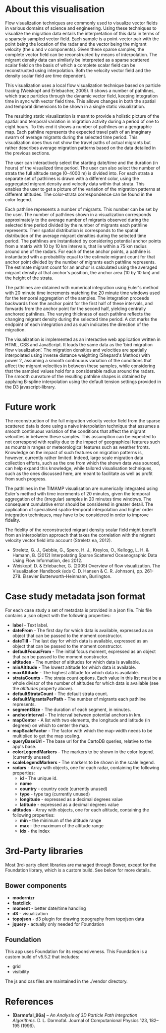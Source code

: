 # About this visualisationFlow visualization techniques are commonly used to visualize vector fields in various domains of science and engineering. Using these techniques to visualize the migration data entails the interpretation of this data in terms of a sparsely sampled vector field. Each sample is a point-vector pair with the point being the location of the radar and the vector being the migrant velocity (the u and v components). Given these sparse samples, the complete vector field can be reconstructed by means of interpolation. The migrant density data can similarly be interpreted as a sparse scattered scalar field on the basis of which a complete scalar field can be reconstructed using interpolation. Both the velocity vector field and the density scalar field are time dependent.
This visualization uses a local flow visualization technique based on particle tracing (Weiskopf and Erlebacher, 2005). It shows a number of pathlines, which trace particles through the dynamic vector field, keeping integration time in sync with vector field time. This allows changes in both the spatial and temporal dimensions to be shown in a single static visualization.
The resulting static visualization is meant to provide a holistic picture of the spatial and temporal variation in migration activity during a period of one to eight hours. To this end it shows a number of pathlines on a geographic map. Each pathline represents the expected travel path of an imaginary swarm of average migrants during the selected time period. This visualization does thus not show the travel paths of actual migrants but rather describes average migration patterns based on the data detailed in the previous sections.
The user can interactively select the starting date/time and the duration (in hours) of the visualized time period. The user can also select the number of strata the full altitude range (0–4000 m) is divided into. For each strata a separate set of pathlines is drawn with a different color, using the aggregated migrant density and velocity data within that strata. This enables the user to get a picture of the variation of the migration patterns at different altitudes. The color-strata correspondence can be found in the color legend.
Each pathline represents a number of migrants. This number can be set by the user. The number of pathlines shown in a visualization corresponds approximately to the average number of migrants observed during the selected time period divided by the number of migrants each pathline represents. Their spatial distribution is corresponds to the spatial distribution of the average migrant densities during the selected time period. The pathlines are instantiated by considering potential anchor points from a matrix with 10 by 10 km intervals, that lie within a 75 km radius around one of the radars. For each of these anchor points, a pathline is instantiated with a probability equal to the estimate migrant count for that anchor point divided by the number of migrants each pathline represents. The estimate migrant count for an anchor is calculated using the averaged migrant density at that anchor's position, the anchor area (10 by 10 km) and the height of the strata.
The pathlines are obtained with numerical integration using Euler's method with 20 minute time increments matching the 20 minute time windows used for the temporal aggregation of the samples. The integration proceeds backwards from the anchor point for the first half of these intervals, and forwards from the anchor point for the second half, yielding centrally anchored pathlines. The varying thickness of each pathline reflects the changing migrant density during the selected time period. A dot marks the endpoint of each integration and as such indicates the direction of the migration.
The visualization is implemented as an interactive web application written in HTML, CSS and JavaScript. It loads the same data as the ‘bird migration flow visualization’. The migration densities and velocities are spatially interpolated using inverse distance weighting (Shepard's Method) with power 2, assuming a smooth continuous variation of the conditions that affect the migrant velocities in between these samples, while considering that the sampled values hold for a considerable radius around the radars. The smooth curvature of the resulting pathline shapes is obtained by applying B-spline interpolation using the default tension settings provided in the D3 javascript-library.

# Future work

The reconstruction of the full migration velocity vector field from the sparse scattered data is done using a naive interpolation technique that assumes a smooth continuous variation of the conditions that affect the migrant velocities in between these samples. This assumption can be expected to not correspond with reality due to the impact of geographical features such as mountain ranges or meteorological features such as weather fronts. Knowledge on the impact of such features on migration patterns is, however, currently rather limited. Indeed, large scale migration data collection efforts, such as the one from which the shown data was sourced, can help expand this knowledge, while tailored visualisation techniques, such as the ones discussed here, are meant to facilitate as well as profit from such progress.

The pathlines in the TIMAMP visualisation are numerically integrated using Euler's method with time increments of 20 minutes, given the temporal aggregation of the (irregular) samples in 20 minutes time windows. The consequent cumulative error should be considered in greater detail. The application of specialised spatio-temporal interpolation and higher order integration techniques, may have to be considered in order to improve fidelity.

The fidelity of the reconstructed migrant density scalar field might benefit from an interpolation approach that takes the correlation with the migrant velocity vector field into account (Streletz ea, 2012).

- Streletz, G. J., Gebbie, G., Spero, H. J., Kreylos, O., Kellogg, L. H. & Hamann, B. (2012) Interpolating Sparse Scattered Oceanographic Data Using Flow Information, dec 2012.
- Weiskopf, D. & Erlebacher, G. (2005) Overview of flow visualization. The Visualization Handbook (eds C. D. Hansen & C. R. Johnson), pp. 261-278. Elsevier Butterworth-Heinmann, Burlington.

# Case study metadata json format

For each case study a set of metadata is provided in a json file. This file contains a json 
object with the following properties:

* __label__ - Text label.
* __dateFrom__ - The first day for which data is available, expressed as an object that can be passed to the moment constructor.
* __dateTill__ - The last day for which data is available, expressed as an object that can be passed to the moment constructor.
* __defaultFocusFrom__ - The initial focus moment, expressed as an object that can be passed to the moment constructor.
* __altitudes__ - The number of altitudes for which data is available.
* __minAltitude__ - The lowest altitude for which data is available.
* __maxAltitude__ - The highest altitude for which data is available.
* __strataCounts__ - The strata count options. Each value in this list must be a whole divisor of the number of altitudes for which data is available (see the *altitudes* property above).
* __defaultStrataCount__ - The default strata count.
* __defaultMigrantsPerPath__ - The number of migrants each pathline represents.
* __segmentSize__ - The duration of each segment, in minutes.
* __anchorInterval__ - The interval between potential anchors in km.
* __mapCenter__ - A list with two elements, the longitude and latitude (in degrees) on which to center the map.
* __mapScaleFactor__ - The factor with which the map-width needs to be multiplied to get the map scaling.
* __queryBaseUrl__ - The base url for the CartoDB queries, relative to the app's base.
* __colorLegendMarkers__ - The markers to be shown in the color legend. (currently unused)
* __scaleLegendMarkers__ - The markers to be shown in the scale legend.
* __radars__ - Array with objects, one for each radar, containing the following properties:
    * __id__ - The unique id.
    * __name__ 
    * __country__ - country code (currently unused)
    * __type__ - type tag (currently unused)
    * __longitude__ - expressed as a decimal degrees value
    * __latitude__ - expressed as a decimal degrees value
* __altitudes__ - Array with objects, one for each altitude, containing the following properties:
    * __min__ - the minimum of the altitude range
    * __max__ - the maximum of the altitude range
    * __idx__ - the index

# 3rd-Party libraries

Most 3rd-party client libraries are managed through Bower, except for the Foundation library, which is a custom build. See below for more details.

## Bower components

* __modernizr__
* __fastclick__
* __moment__ - better date/time handling
* __d3__ - visualization
* __topojson__ - d3 plugin for drawing topography from topojson data
* __jquery__ - actually only needed for Foundation

## Foundation

This app uses Foundation for its responsiveness.
This Foundation is a custom build of v5.5.2 that includes:

* grid
* visibility

The js and css files are maintained in the ./vendor directory.

# References

- __[Darmofal_96a]__ – _An Analysis of 3D Particle Path Integration Algorithms._ D. L. Darmofal. Journal of Computanional Physics 123, 182–195 (1996).
